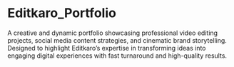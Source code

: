 # Editkaro_Portfolio
A creative and dynamic portfolio showcasing professional video editing projects, social media content strategies, and cinematic brand storytelling. Designed to highlight Editkaro’s expertise in transforming ideas into engaging digital experiences with fast turnaround and high-quality results.
